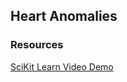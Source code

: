 ## Heart Anomalies





### Resources

[SciKit Learn Video Demo](https://www.youtube.com/watch?v=YkYpGhsCx4c)
